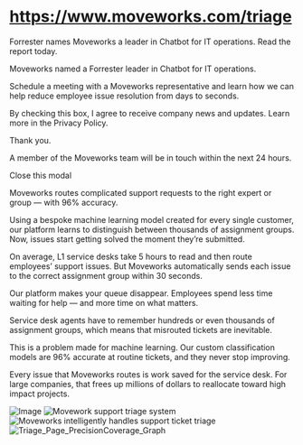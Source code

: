 # https://www.moveworks.com/triage

Forrester names Moveworks a leader in Chatbot for IT operations. Read the report today.

Moveworks named a Forrester leader in Chatbot for IT operations. 

Schedule a meeting with a Moveworks representative and learn how we can help reduce employee issue resolution from days to seconds.

By checking this box, I agree to receive company news and updates. Learn more in the Privacy Policy.

Thank you.

A member of the Moveworks team will be in touch within the next 24 hours.



  Close this modal
  


Moveworks routes complicated support requests to the right expert or group — with 96% accuracy.

Using a bespoke machine learning model created for every single customer, our platform learns to distinguish between thousands of assignment groups. Now, issues start getting solved the moment they’re submitted.

On average, L1 service desks take 5 hours to read and then route employees’ support issues. But Moveworks automatically sends each issue to the correct assignment group within 30 seconds.

Our platform makes your queue disappear. Employees spend less time waiting for help — and more time on what matters.

Service desk agents have to remember hundreds or even thousands of assignment groups, which means that misrouted tickets are inevitable.

This is a problem made for machine learning. Our custom classification models are 96% accurate at routine tickets, and they never stop improving.

Every issue that Moveworks routes is work saved for the service desk. For large companies, that frees up millions of dollars to reallocate toward high impact projects.



![Image](https://www.moveworks.com/hubfs/img/site/qr-demo.png)
![Movework support triage system](https://www.moveworks.com/hs-fs/hubfs/img/site/backgrounds/triage.jpg?width=740&name=triage.jpg)
![Moveworks intelligently handles support ticket triage](https://www.moveworks.com/hs-fs/hubfs/Triage-ticket.png?width=50&name=Triage-ticket.png)
![Triage_Page_PrecisionCoverage_Graph](https://www.moveworks.com/hs-fs/hubfs/Triage_Page_PrecisionCoverage_Graph.jpg?width=50&name=Triage_Page_PrecisionCoverage_Graph.jpg)

